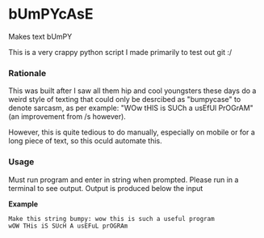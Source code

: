 # bUmPYcAsE
Makes text bUmPY

This is a very crappy python script I made primarily to test out git :/

### Rationale

This was built after I saw all them hip and cool youngsters these days do a weird style of texting that could only be desrcibed as "bumpycase" to denote sarcasm, as per example: "WOw tHIS is SUCh a usEfUl PrOGrAM" (an improvement from /s however).

However, this is quite tedious to do manually, especially on mobile or for a long piece of text, so this oculd automate this.

### Usage

Must run program and enter in string when prompted. Please run in a terminal to see output. Output is produced below the input

**Example**
```bash
Make this string bumpy: wow this is such a useful program
wOW THis iS SUcH A usEFuL prOGRAm
```
